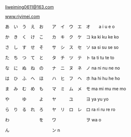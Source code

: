 


liweiming0611@163.com

www.riyimei.com


あ　い　う　え　お　　ア　イ　ウ　エ　オ　　a   i   u   e   o

か　き　く　け　こ　　カ　キ　ク　ケ　コ       ka ki ku ke ko

さ　し　す　せ　そ　　サ　シ　ス　セ　ソ       sa si su se so

た　ち　つ　て　と　　タ　チ　ツ　テ　ト        ta ti  tu te to

な　に　ぬ　ね　の　　ナ　ニ　ヌ　ネ　ノ        na ni nu ne no

は　ひ　ふ　へ　ほ　　ハ　ヒ　フ　ヘ　ホ        ha hi hu he ho

ま　み　む　め　も　　マ　ミ　ム　メ　モ        ma mi mu me mo 

や　　　ゆ　　　よ　　ヤ　　　ユ　　　ヨ        ya         yu         yo

ら　り　る　れ　ろ　　ヤ　リ　ロ　レ　ロ        ra   ri   ru   re   ro

わ　　　　　　　を　　ワ　　　　　　　ヲ         wa                   o


ん　　　　　　　　　　ン                                      n
